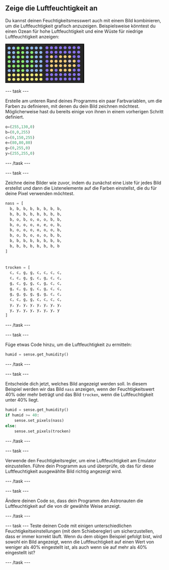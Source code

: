## Zeige die Luftfeuchtigkeit an

Du kannst deinen Feuchtigkeitsmesswert auch mit einem Bild kombinieren, um die Luftfeuchtigkeit grafisch anzuzeigen. Beispielsweise könntest du einen Ozean für hohe Luftfeuchtigkeit und eine Wüste für niedrige Luftfeuchtigkeit anzeigen:

![Nass und trocken](images/wet-dry.png)

--- task ---

Erstelle am unteren Rand deines Programms ein paar Farbvariablen, um die Farben zu definieren, mit denen du dein Bild zeichnen möchtest. Möglicherweise hast du bereits einige von ihnen in einem vorherigen Schritt definiert.

```python
o=(255,130,0)
b=(0,0,255)
c=(0,150,255)
e=(80,80,80)
g=(0,255,0)
y=(255,255,0)
```

--- /task ---

--- task ---

Zeichne deine Bilder wie zuvor, indem du zunächst eine Liste für jedes Bild erstellst und dann die Listenelemente auf die Farben einstellst, die du für deine Pixel verwenden möchtest.

```python
nass = [
  b, b, b, b, b, b, b, b,
  b, b, b, b, b, b, b, b,
  b, o, b, o, o, o, b, b,
  b, o, o, o, o, e, o, b,
  b, o, o, o, o, o, o, b,
  b, o, b, o, o, o, b, b,
  b, b, b, b, b, b, b, b,
  b, b, b, b, b, b, b, b
]


trocken = [
  c, c, g, g, c, c, c, c,
  c, c, g, g, c, g, c, c,
  g, c, g, g, c, g, c, c,
  g, c, g, g, c, g, c, c,
  g, g, g, g, g, g, c, c,
  c, c, g, g, c, c, c, c,
  y, y, y, y, y, y, y, y,
  y, y, y, y, y, y, y, y
]
```

--- /task ---

--- task ---

Füge etwas Code hinzu, um die Luftfeuchtigkeit zu ermitteln:

```python
humid = sense.get_humidity()
```

--- /task ---

--- task ---

Entscheide dich jetzt, welches Bild angezeigt werden soll. In diesem Beispiel werden wir das Bild `nass` anzeigen, wenn der Feuchtigkeitswert 40% oder mehr beträgt und das Bild `trocken`, wenn die Luftfeuchtigkeit unter 40% liegt.

```python
humid = sense.get_humidity()
if humid >= 40:
    sense.set_pixels(nass)
else:
    sense.set_pixels(trocken)
```

--- /task ---

--- task ---

Verwende den Feuchtigkeitsregler, um eine Luftfeuchtigkeit am Emulator einzustellen. Führe dein Programm aus und überprüfe, ob das für diese Luftfeuchtigkeit ausgewählte Bild richtig angezeigt wird.

--- /task ---

--- task ---

Ändere deinen Code so, dass dein Programm den Astronauten die Luftfeuchtigkeit auf die von dir gewählte Weise anzeigt.

--- /task ---

--- task --- Teste deinen Code mit einigen unterschiedlichen Feuchtigkeitseinstellungen (mit dem Schieberegler) um sicherzustellen, dass er immer korrekt läuft. Wenn du dem obigen Beispiel gefolgt bist, wird sowohl ein Bild angezeigt, wenn die Luftfeuchtigkeit auf einen Wert von weniger als 40% eingestellt ist, als auch wenn sie auf mehr als 40% eingestellt ist?

--- /task ---

